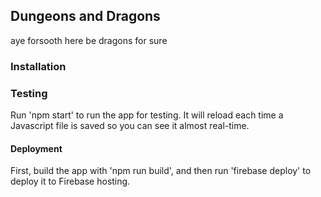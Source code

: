 ## Dungeons and Dragons ##
aye forsooth here be dragons for sure

### Installation

### Testing
Run 'npm start' to run the app for testing. It will reload each time a Javascript file is saved so you can see it almost real-time.

#### Deployment
First, build the app with 'npm run build', and then run 'firebase deploy' to deploy it to Firebase hosting.

